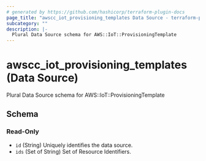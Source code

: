 ```yaml
---
# generated by https://github.com/hashicorp/terraform-plugin-docs
page_title: "awscc_iot_provisioning_templates Data Source - terraform-provider-awscc"
subcategory: ""
description: |-
  Plural Data Source schema for AWS::IoT::ProvisioningTemplate
---
```


# awscc_iot_provisioning_templates (Data Source)

Plural Data Source schema for AWS::IoT::ProvisioningTemplate



<!-- schema generated by tfplugindocs -->
## Schema

### Read-Only

- `id` (String) Uniquely identifies the data source.
- `ids` (Set of String) Set of Resource Identifiers.
